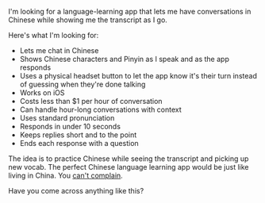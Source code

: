 I'm looking for a language-learning app that lets me have conversations in Chinese while showing me the transcript as I go.

Here's what I'm looking for:
- Lets me chat in Chinese
- Shows Chinese characters and Pinyin as I speak and as the app responds
- Uses a physical headset button to let the app know it's their turn instead of guessing when they're done talking
- Works on iOS
- Costs less than $1 per hour of conversation
- Can handle hour-long conversations with context
- Uses standard pronunciation
- Responds in under 10 seconds
- Keeps replies short and to the point
- Ends each response with a question

The idea is to practice Chinese while seeing the transcript and picking up new vocab. The perfect Chinese language learning app would be just like living in China. You [can't complain](https://old.reddit.com/r/Jokes/comments/dfd1iv/i_asked_my_chinese_friend_what_its_like_living_in/#:~:text=He%20says%20he-,can%27t%20complain,-.).

Have you come across anything like this?
